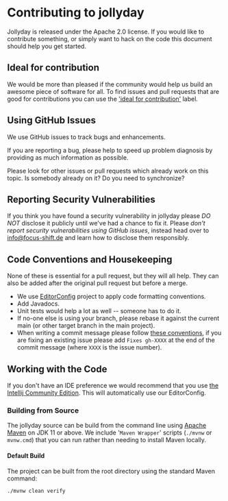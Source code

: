 # Contributing to jollyday

Jollyday is released under the Apache 2.0 license. If you would like to contribute
something, or simply want to hack on the code this document should help you get started.

## Ideal for contribution

We would be more than pleased if the community would help us build an awesome piece of software for all.
To find issues and pull requests that are good for contributions you can use the
['ideal for contribution'](https://github.com/focus-shift/jollyday/issues?q=is%3Aissue+is%3Aopen+label%3A%22status%3A+ideal-for-contribution%22)
label.

## Using GitHub Issues

We use GitHub issues to track bugs and enhancements.

If you are reporting a bug, please help to speed up problem diagnosis by providing as much
information as possible.

Please look for other issues or pull requests which already work on this topic.
Is somebody already on it? Do you need to synchronize?

## Reporting Security Vulnerabilities

If you think you have found a security vulnerability in jollyday please *DO NOT*
disclose it publicly until we've had a chance to fix it. Please *don't report security
vulnerabilities using GitHub issues*, instead head over to info@focus-shift.de and
learn how to disclose them responsibly.

## Code Conventions and Housekeeping

None of these is essential for a pull request, but they will all help.
They can also be added after the original pull request but before a merge.

* We use [EditorConfig](https://editorconfig.org/) project to apply code formatting conventions.
* Add Javadocs.
* Unit tests would help a lot as well -- someone has to do it.
* If no-one else is using your branch, please rebase it against the current main (or other target branch in the main
  project).
* When writing a commit message please
  follow [these conventions](http://tbaggery.com/2008/04/19/a-note-about-git-commit-messages.html),
  if you are fixing an existing issue please add `Fixes gh-XXXX` at the end of the commit
  message (where `XXXX` is the issue number).

## Working with the Code

If you don't have an IDE preference we would recommend that you use
[the Intellij Community Edition](https://www.jetbrains.com/idea/download). This will
automatically use our EditorConfig.

### Building from Source

The jollyday source can be build from the command line using
[Apache Maven](http://maven.apache.org/run-maven/index.html) on JDK 11 or above.
We include '`Maven Wrapper`' scripts (`./mvnw` or `mvnw.cmd`) that you can run rather
than needing to install Maven locally.

#### Default Build

The project can be built from the root directory using the standard Maven command:

```shell
./mvnw clean verify
```
